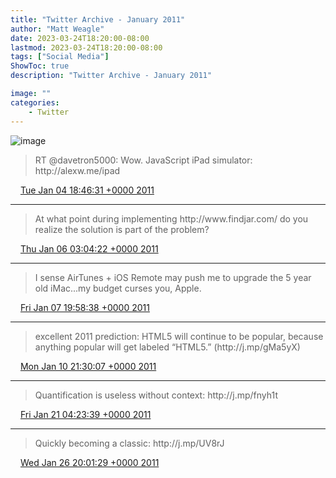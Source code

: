 ```yaml
---
title: "Twitter Archive - January 2011"
author: "Matt Weagle"
date: 2023-03-24T18:20:00-08:00
lastmod: 2023-03-24T18:20:00-08:00
tags: ["Social Media"]
ShowToc: true
description: "Twitter Archive - January 2011"

image: ""
categories: 
    - Twitter
---
```

![image](/sadtwitterbird3.jpg)

> RT @davetron5000: Wow\. JavaScript iPad simulator: http://alexw\.me/ipad

<img src="./media/tweet.ico" width="12" /> [Tue Jan 04 18:46:31 +0000 2011](https://twitter.com/mweagle/status/22363258757324801)

----

> At what point during implementing http://www\.findjar\.com/ do you realize the solution is part of the problem?

<img src="./media/tweet.ico" width="12" /> [Thu Jan 06 03:04:22 +0000 2011](https://twitter.com/mweagle/status/22850934870642688)

----

> I sense AirTunes \+ iOS Remote may push me to upgrade the 5 year old iMac\.\.\.my budget curses you, Apple\.

<img src="./media/tweet.ico" width="12" /> [Fri Jan 07 19:58:38 +0000 2011](https://twitter.com/mweagle/status/23468573636694017)

----

> excellent 2011 prediction: HTML5 will continue to be popular, because anything popular will get labeled “HTML5\.” \(http://j\.mp/gMa5yX\)

<img src="./media/tweet.ico" width="12" /> [Mon Jan 10 21:30:07 +0000 2011](https://twitter.com/mweagle/status/24578760409878528)

----

> Quantification is useless without context: http://j\.mp/fnyh1t

<img src="./media/tweet.ico" width="12" /> [Fri Jan 21 04:23:39 +0000 2011](https://twitter.com/mweagle/status/28306708325470208)

----

> Quickly becoming a classic: http://j\.mp/UV8rJ

<img src="./media/tweet.ico" width="12" /> [Wed Jan 26 20:01:29 +0000 2011](https://twitter.com/mweagle/status/30354661068251136)